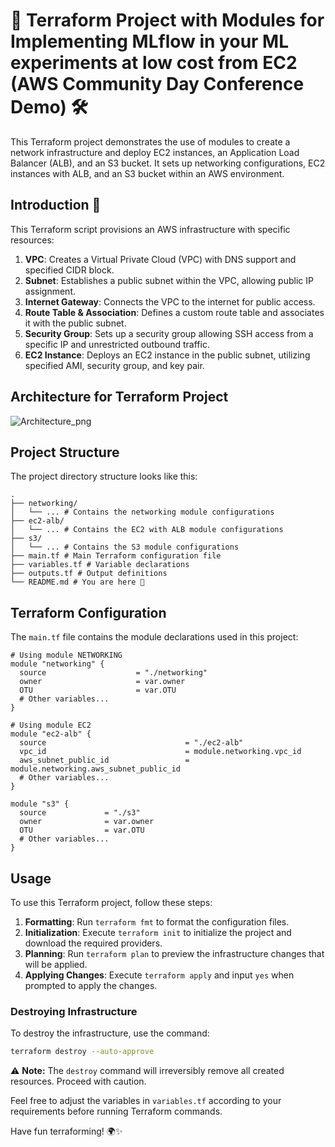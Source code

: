 # 🚀 Terraform Project with Modules for Implementing MLflow in your ML experiments at low cost from EC2 (AWS Community Day Conference Demo) 🛠️

This Terraform project demonstrates the use of modules to create a network infrastructure and deploy EC2 instances, an Application Load Balancer (ALB), and an S3 bucket. It sets up networking configurations, EC2 instances with ALB, and an S3 bucket within an AWS environment.

## Introduction 🚀

This Terraform script provisions an AWS infrastructure with specific resources:

1. **VPC**: Creates a Virtual Private Cloud (VPC) with DNS support and specified CIDR block.
2. **Subnet**: Establishes a public subnet within the VPC, allowing public IP assignment.
3. **Internet Gateway**: Connects the VPC to the internet for public access.
4. **Route Table & Association**: Defines a custom route table and associates it with the public subnet.
5. **Security Group**: Sets up a security group allowing SSH access from a specific IP and unrestricted outbound traffic.
6. **EC2 Instance**: Deploys an EC2 instance in the public subnet, utilizing specified AMI, security group, and key pair.

## Architecture for Terraform Project

![Architecture_png](./docs/Arquitecturav2.png)

## Project Structure

The project directory structure looks like this:

```
.
├── networking/
│   └── ... # Contains the networking module configurations
├── ec2-alb/
│   └── ... # Contains the EC2 with ALB module configurations
├── s3/
│   └── ... # Contains the S3 module configurations
├── main.tf # Main Terraform configuration file
├── variables.tf # Variable declarations
├── outputs.tf # Output definitions
└── README.md # You are here 🙂
```

## Terraform Configuration

The `main.tf` file contains the module declarations used in this project:

```hcl
# Using module NETWORKING
module "networking" {
  source                    = "./networking"
  owner                     = var.owner
  OTU                       = var.OTU
  # Other variables...
}

# Using module EC2
module "ec2-alb" {
  source                               = "./ec2-alb"
  vpc_id                               = module.networking.vpc_id
  aws_subnet_public_id                 = module.networking.aws_subnet_public_id
  # Other variables...
}

module "s3" {
  source             = "./s3"
  owner              = var.owner
  OTU                = var.OTU
  # Other variables...
}
```

## Usage

To use this Terraform project, follow these steps:

1. **Formatting**: Run `terraform fmt` to format the configuration files.
2. **Initialization**: Execute `terraform init` to initialize the project and download the required providers.
3. **Planning**: Run `terraform plan` to preview the infrastructure changes that will be applied.
4. **Applying Changes**: Execute `terraform apply` and input `yes` when prompted to apply the changes.

### Destroying Infrastructure

To destroy the infrastructure, use the command:

```bash
terraform destroy --auto-approve
```

⚠️ **Note:** The `destroy` command will irreversibly remove all created resources. Proceed with caution.

Feel free to adjust the variables in `variables.tf` according to your requirements before running Terraform commands.

Have fun terraforming! 🌍✨
